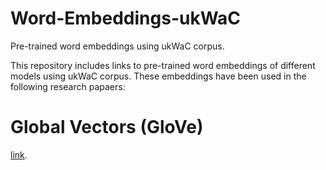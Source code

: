 # Word-Embeddings-ukWaC
Pre-trained word embeddings using ukWaC corpus.

This repository includes links to pre-trained word embeddings of different models using ukWaC corpus. These embeddings have been used in the following research papaers: 

# Global Vectors (GloVe)
[link](https://cgi.csc.liv.ac.uk/~huda/word_embeddings_ukWaC/GloVe).

